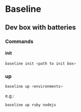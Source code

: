 # Baseline
## Dev box with batteries

### Commands

#### init

```bash
baseline init <path to init box>
```

### up

```bash
baseline up <environments>
```

e.g.:
```bash
baseline up ruby nodejs
```

